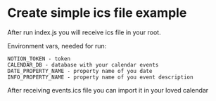# Create simple ics file example

After run index.js you will receive ics file in your root.

Environment vars, needed for run:
```
NOTION_TOKEN - token
CALENDAR_DB - database with your calendar events
DATE_PROPERTY_NAME - property name of you date
INFO_PROPERTY_NAME - property name of you event description
```

After receiving events.ics file you can import it in your loved calendar
